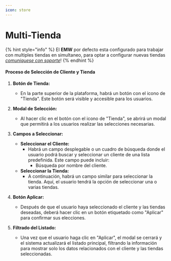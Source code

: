 ```yaml
---
icon: store
---
```


# Multi-Tienda

{% hint style="info" %}
El **EMW** por defecto esta configurado para trabajar con multiples tiendas en simultaneo, para optar a configurar nuevas tiendas [_comuniquese con soporte_](https://app.gitbook.com/u/SvK4k8Van9ObqOAT0tcYT4b4pbk2)!&#x20;
{% endhint %}

#### Proceso de Selección de Cliente y Tienda

1. **Botón de Tienda:**
   * En la parte superior de la plataforma, habrá un botón con el icono  de "Tienda". Este botón será visible y accesible para los usuarios.
2. **Modal de Selección:**
   * Al hacer clic en el botón con el icono de "Tienda", se abrirá un modal que permitirá a los usuarios realizar las selecciones necesarias.
3. **Campos a Seleccionar:**
   * **Seleccionar el Cliente:**
     * Habrá un campo desplegable o un cuadro de búsqueda donde el usuario podrá buscar y seleccionar un cliente de una lista predefinida. Este campo puede incluir:
       * Búsqueda por nombre del cliente.
   * **Seleccionar la Tienda:**
     *   A continuación, habrá un campo similar para seleccionar la tienda. Aquí, el usuario tendrá la opción de seleccionar una o varias tiendas.&#x20;


4. **Botón Aplicar:**
   * Después de que el usuario haya seleccionado el cliente y las tiendas deseadas, deberá hacer clic en un botón etiquetado como "Aplicar" para confirmar sus elecciones.
5. **Filtrado del Listado:**
   * Una vez que el usuario haga clic en "Aplicar", el modal se cerrará y el sistema actualizará el listado principal, filtrando la información para mostrar solo los datos relacionados con el cliente y las tiendas seleccionadas.
